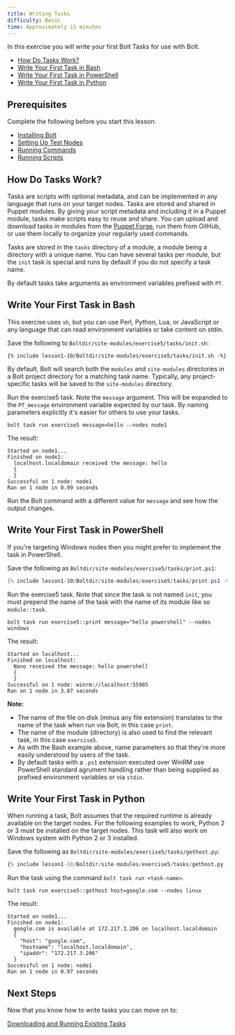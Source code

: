 ```yaml
---
title: Writing Tasks
difficulty: Basic
time: Approximately 15 minutes
---
```


In this exercise you will write your first Bolt Tasks for use with Bolt. 

- [How Do Tasks Work?](#how-do-tasks-work)
- [Write Your First Task in Bash](#write-your-first-task-in-bash)
- [Write Your First Task in PowerShell](#write-your-first-task-in-powershell)
- [Write Your First Task in Python](#write-your-first-task-in-python)

## Prerequisites
Complete the following before you start this lesson:

- [Installing Bolt](../01-installing-bolt)
- [Setting Up Test Nodes](../02-acquiring-nodes)
- [Running Commands](../03-running-commands)
- [Running Scripts](../04-running-scripts)


## How Do Tasks Work?

Tasks are scripts with optional metadata, and can be implemented in any language that runs on your target nodes. Tasks are stored and shared in Puppet modules. By giving your script metadata and including it in a Puppet module, tasks make scripts easy to reuse and share. You can upload and download tasks in modules from the [Puppet Forge](https://forge.puppet.com/), run them from GitHub, or use them locally to organize your regularly used commands.

Tasks are stored in the `tasks` directory of a module, a module being a directory with a unique name. You can have several tasks per module, but the `init` task is special and runs by default if you do not specify a task name.

By default tasks take arguments as environment variables prefixed with `PT`. 

## Write Your First Task in Bash

This exercise uses `sh`, but you can use Perl, Python, Lua, or JavaScript or any language that can read environment variables or take content on stdin.

Save the following to `Boltdir/site-modules/exercise5/tasks/init.sh`:

```shell
{% include lesson1-10/Boltdir/site-modules/exercise5/tasks/init.sh -%}
```

By default, Bolt will search both the `modules` and `site-modules` directories in a Bolt project directory for a matching task name. Typically, any project-specific tasks will be saved to the `site-modules` directory.

Run the exercise5 task. Note the `message` argument. This will be expanded to the `PT_message` environment variable expected by our task. By naming parameters explicitly it's easier for others to use your tasks.

```shell
bolt task run exercise5 message=hello --nodes node1
```

The result:

```
Started on node1...
Finished on node1:
  localhost.localdomain received the message: hello
  {
  }
Successful on 1 node: node1
Ran on 1 node in 0.99 seconds
```

Run the Bolt command with a different value for `message` and see how the output changes.


## Write Your First Task in PowerShell

If you're targeting Windows nodes then you might prefer to implement the task in PowerShell. 

Save the following as `Boltdir/site-modules/exercise5/tasks/print.ps1`:

```powershell
{% include lesson1-10/Boltdir/site-modules/exercise5/tasks/print.ps1 -%}
```

Run the exercise5 task. Note that since the task is not named `init`, you must prepend the name of the task with the name of its module like so `module::task`.

```shell
bolt task run exercise5::print message="hello powershell" --nodes windows
```

The result:

```
Started on localhost...
Finished on localhost:
  Nano received the message: hello powershell
  {
  }
Successful on 1 node: winrm://localhost:55985
Ran on 1 node in 3.87 seconds
```

**Note:**

* The name of the file on disk (minus any file extension) translates to the name of the task when run via Bolt, in this case `print`.
* The name of the module (directory) is also used to find the relevant task, in this case `exercise5`.
* As with the Bash example above, name parameters so that they're more easily understood by users of the task.
* By default tasks with a `.ps1` extension executed over WinRM use PowerShell standard agrument handling rather than being supplied as prefixed environment variables or via `stdin`. 

## Write Your First Task in Python

When running a task, Bolt assumes that the required runtime is already available on the target nodes. For the following examples to work, Python 2 or 3 must be installed on the target nodes. This task will also work on Windows system with Python 2 or 3 installed.

Save the following as `Boltdir/site-modules/exercise5/tasks/gethost.py`:

```python
{% include lesson1-10/Boltdir/site-modules/exercise5/tasks/gethost.py -%}
```

Run the task using the command `bolt task run <task-name>`.

```shell
bolt task run exercise5::gethost host=google.com --nodes linux
```

The result:

```
Started on node1...
Finished on node1:
  google.com is available at 172.217.3.206 on localhost.localdomain
  {
    "host": "google.com",
    "hostname": "localhost.localdomain",
    "ipaddr": "172.217.3.206"
  }
Successful on 1 node: node1
Ran on 1 node in 0.97 seconds
```

## Next Steps

Now that you know how to write tasks you can move on to:

[Downloading and Running Existing Tasks](../06-downloading-and-running-existing-tasks)
